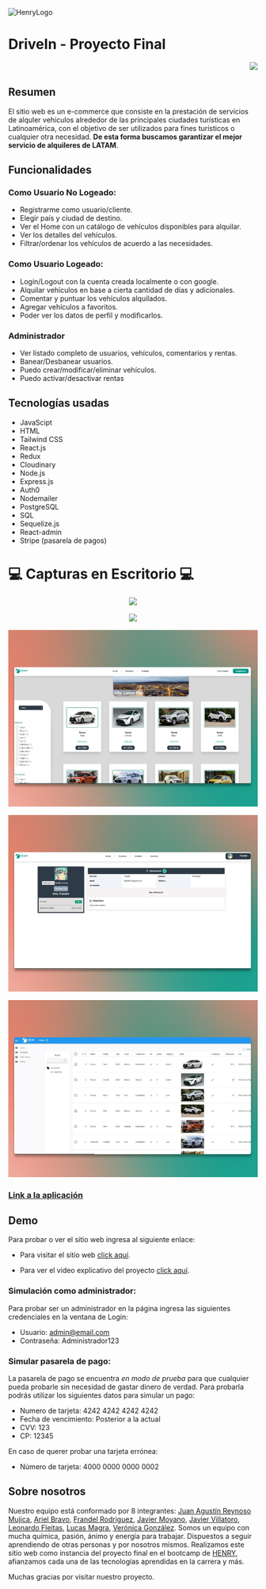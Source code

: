 ![HenryLogo](https://d31uz8lwfmyn8g.cloudfront.net/Assets/logo-henry-white-lg.png)

# DriveIn - Proyecto Final

<p align="right">
  <img height="150" src="./client/src/images/LogoVerde.png" />
</p>

## Resumen

El sitio web es un e-commerce que consiste en la prestación de servicios  de alquler vehículos alrededor de las principales ciudades turísticas en Latinoamérica, con el objetivo de ser utilizados para fines turísticos o cualquier otra necesidad. **De esta forma buscamos garantizar el mejor servicio de alquileres de LATAM**.

## Funcionalidades

### Como Usuario No Logeado:

-   Registrarme como usuario/cliente.
-   Elegir país y ciudad de destino.
-   Ver el Home con un catálogo de vehículos disponibles para alquilar.
-   Ver los detalles del vehículos.
-   Filtrar/ordenar los vehículos de acuerdo a las necesidades.


### Como Usuario Logeado:

-   Login/Logout con la cuenta creada localmente o con google.
-   Alquilar vehículos en base a cierta cantidad de días y adicionales.
-   Comentar y puntuar los vehículos alquilados.
-   Agregar vehículos a favoritos.
-   Poder ver los datos de perfil y modificarlos.


### Administrador

-   Ver listado completo de usuarios, vehículos, comentarios y rentas.
-   Banear/Desbanear usuarios.
-   Puedo crear/modificar/eliminar vehículos.
-   Puedo activar/desactivar rentas


## Tecnologías usadas

-   JavaScipt
-   HTML
-   Tailwind CSS
-   React.js
-   Redux
-   Cloudinary
-   Node.js
-   Express.js
-   Auth0
-   Nodemailer
-   PostgreSQL
-   SQL
-   Sequelize.js
-   React-admin
-   Stripe (pasarela de pagos)

# 💻 Capturas en Escritorio 💻

<p align="center">
  <img  src="./client/src/images/DriveInHome.jpeg" />
</p>
<p align="center">
  <img  src="./client/src/images/home.jpeg" />
</p>
<p align="center">
  <img  src="./client/src/images/detail.jpeg" />
</p>
<p align="center">
  <img  src="./client/src/images/perfil.jpeg" />
</p>
<p align="center">
  <img  src="./client/src/images/admin.jpeg" />
</p>

### <a href="https://drivein.vercel.app/">Link a la aplicación</a>

## Demo

Para probar o ver el sitio web ingresa al siguiente enlace:

-   Para visitar el sitio web [click aquí](https://drivein.vercel.app/).

-   Para ver el video explicativo del proyecto [click aquí](#).

### Simulación como administrador:

Para probar ser un administrador en la página ingresa las siguientes credenciales en la ventana de Login:

-   Usuario: admin@email.com
-   Contraseña: Administrador123

### Simular pasarela de pago:

La pasarela de pago se encuentra _en modo de prueba_ para que cualquier pueda probarle sin necesidad de gastar dinero de verdad.
Para probarla podrás utilizar los siguientes datos para simular un pago:

-   Numero de tarjeta: 4242 4242 4242 4242
-   Fecha de vencimiento: Posterior a la actual
-   CVV: 123
-   CP: 12345

En caso de querer probar una tarjeta errónea:

-   Número de tarjeta: 4000 0000 0000 0002

## Sobre nosotros

Nuestro equipo está conformado por 8 integrantes: [Juan Agustín Reynoso Mujica](https://github.com/jagustinrm), [Ariel Bravo](https://github.com/arielbg00), [Frandel Rodriguez](https://github.com/Naotari), [Javier Moyano](https://github.com/Javymoyano), [Javier Villatoro](https://github.com/Javillat), [Leonardo Fleitas](https://github.com/abfleitas), [Lucas Magra](https://github.com/luqasmagra), [Verónica González](https://github.com/verojuy). Somos un equipo con mucha química, pasión, ánimo y energía para trabajar. Dispuestos a seguir aprendiendo de otras personas y por nosotros mismos. Realizamos este sitio web como instancia del proyecto final en el bootcamp de [HENRY](https://www.soyhenry.com), afianzamos cada una de las tecnologías aprendidas en la carrera y más.

Muchas gracias por visitar nuestro proyecto.